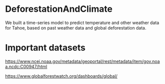 # DeforestationAndClimate
We built a time-series model to predict temperature and other weather data for Tahoe, based on past weather data and global deforestation data. 

# Important datasets

https://www.ncei.noaa.gov/metadata/geoportal/rest/metadata/item/gov.noaa.ncdc:C00947/html 

https://www.globalforestwatch.org/dashboards/global/
